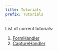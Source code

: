 ```yaml
---
title: Tutorials
prefix: Tutorials
...
```


List of current tutorials:

1. [FormHandler](formhandler.md)
2. [CaptureHandler](capturehandler.md)
